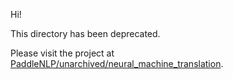 
Hi! 

This directory has been deprecated. 

Please visit the project at [PaddleNLP/unarchived/neural_machine_translation](../../../PaddleNLP/unarchived/neural_machine_translation).

